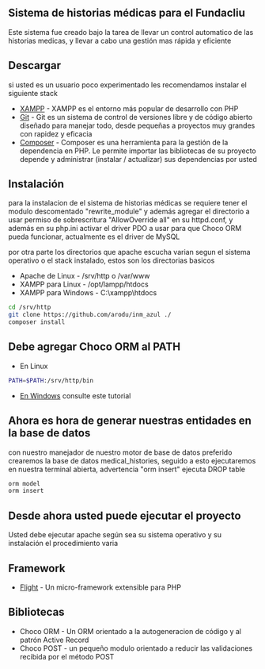 ## Sistema de historias médicas para el Fundacliu

Este sistema fue creado bajo la tarea de llevar un control automatico de las historias medicas, y llevar a cabo una gestión mas rápida y eficiente

## Descargar

si usted es un usuario poco experimentado les recomendamos instalar el siguiente stack

* [XAMPP](https://www.apachefriends.org/es/download.html) - XAMPP es el entorno más popular de desarrollo con PHP
* [Git](https://git-scm.com/downloads) - Git es un sistema de control de versiones libre y de código abierto diseñado para manejar todo, desde pequeñas a proyectos muy grandes con rapidez y eficacia
* [Composer](https://getcomposer.org/doc/00-intro.md) - Composer es una herramienta para la gestión de la dependencia en PHP. Le permite importar las bibliotecas de su proyecto depende y administrar (instalar / actualizar) sus dependencias por usted


## Instalación 

para la instalacion de el sistema de historias médicas se requiere tener el modulo descomentado "rewrite_module" y además agregar el directorio a usar permiso de sobrescritura  "AllowOverride all" en su httpd.conf, y además en su php.ini activar el driver PDO a usar para que Choco ORM pueda funcionar, actualmente es el driver de MySQL

por otra parte los directorios que apache escucha varian segun el sistema operativo o el stack instalado, estos son los directorias basicos

* Apache de Linux - /srv/http o /var/www
* XAMPP para Linux - /opt/lampp/htdocs
* XAMPP para Windows - C:\\xampp\htdocs


```bash
cd /srv/http
git clone https://github.com/arodu/inm_azul ./
composer install
```

## Debe agregar Choco ORM al PATH

* En Linux

```bash
PATH=$PATH:/srv/http/bin
```
* [En Windows](http://aprenderaprogramar.com/index.php?option=com_content&view=article&id=389:configurar-java-en-windows-variables-de-entorno-javahome-y-path-cu00610b&catid=68:curso-aprender-programacion-java-desde-cero&Itemid=188) consulte este tutorial

## Ahora es hora de generar nuestras entidades en la base de datos

con nuestro manejador de nuestro motor de base de datos preferido crearemos la base de datos medical_histories, seguido a esto ejecutaremos en nuestra terminal abierta, advertencia "orm insert" ejecuta DROP table

```bash
orm model
orm insert
```

## Desde ahora usted puede ejecutar el proyecto

Usted debe ejecutar apache según sea su sistema operativo y su instalación el procedimiento varia

## Framework

* [Flight](http://expressjs.com/) - Un micro-framework extensible para PHP

## Bibliotecas

* Choco ORM - Un ORM orientado a la autogeneracion de código y al patrón Active Record
* Choco POST - un pequeño modulo orientado a reducir las validaciones recibida por el método POST